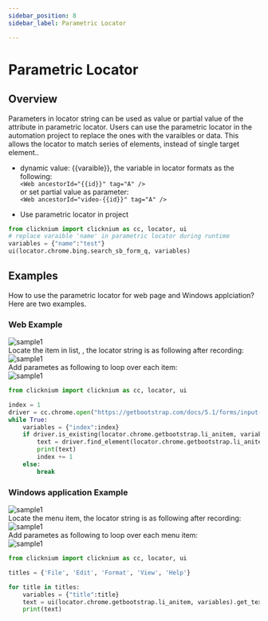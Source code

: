 ```yaml
---
sidebar_position: 8
sidebar_label: Parametric Locator 

---
```

# Parametric Locator

## Overview
 Parameters in locator string can be used as value or partial value of the attribute in parametric locator. Users can use the parametric locator in the automation project to replace the ones with the varaibles or data. This allows the locator to match series of elements, instead of single target element..
- dynamic value: {{varaible}}, the variable in locator formats as the following:  
`<Web ancestorId="{{id}}" tag="A" />`  
or set partial value as parameter:  
`<Web ancestorId="video-{{id}}" tag="A" />`

- Use parametric locator in project  
```python
from clicknium import clicknium as cc, locator, ui
# replace varaible 'name' in parametric locator during runtime
variables = {"name":"test"}
ui(locator.chrome.bing.search_sb_form_q, variables)
```

## Examples
How to use the parametric locator for web page and Windows applciation? Here are two examples.
### Web Example  
![sample1](./../img/parametric_locator_sample1.png)  
Locate the item in list, , the locator string is as  following after recording:  
![sample1](./../img/parametric_locator_sample1_2.png)  
Add parametes as following to loop over each item:   
![sample1](./../img/parametric_locator_sample1_3.png)  

```python
from clicknium import clicknium as cc, locator, ui

index = 1
driver = cc.chrome.open("https://getbootstrap.com/docs/5.1/forms/input-group/")
while True:
    variables = {"index":index}
    if driver.is_existing(locator.chrome.getbootstrap.li_anitem, variables):
        text = driver.find_element(locator.chrome.getbootstrap.li_anitem, variables).get_text()
        print(text)
        index += 1
    else:
        break
```

### Windows application Example  
![sample1](./../img/parametric_locator_sample2.png)  
Locate the menu item, the locator string is as following after recording:  
![sample1](./../img/parametric_locator_sample2_2.png)  
Add parametes as following to loop over each menu item:  
![sample1](./../img/parametric_locator_sample2_3.png)  

```python
from clicknium import clicknium as cc, locator, ui

titles = {'File', 'Edit', 'Format', 'View', 'Help'}

for title in titles:
    variables = {"title":title}
    text = ui(locator.chrome.getbootstrap.li_anitem, variables).get_text()
    print(text)
```